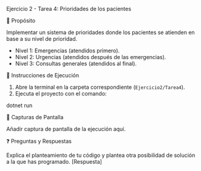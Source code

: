 Ejercicio 2 - Tarea 4: Prioridades de los pacientes

📌 Propósito

Implementar un sistema de prioridades donde los pacientes se atienden en base a su nivel de prioridad.  
- Nivel 1: Emergencias (atendidos primero).  
- Nivel 2: Urgencias (atendidos después de las emergencias).  
- Nivel 3: Consultas generales (atendidos al final).  

📂 Instrucciones de Ejecución

1. Abre la terminal en la carpeta correspondiente (`Ejercicio2/Tarea4`).  
2. Ejecuta el proyecto con el comando:

dotnet run

📸 Capturas de Pantalla

Añadir captura de pantalla de la ejecución aquí.

❓ Preguntas y Respuestas

Explica el planteamiento de tu código y plantea otra posibilidad de solución a la que has programado.
[Respuesta]  